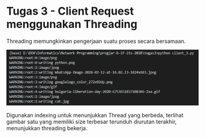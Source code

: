 # Tugas 3 - Client Request menggunakan Threading

Threading memungkinkan pengerjaan suatu proses secara bersamaan.

![capture](img/Annotation2020-03-10071721.png)

Digunakan indexing untuk menunjukkan Thread yang berbeda, terlihat gambar satu yang memiliki size terbesar terunduh diurutan terakhir, menunjukkan threading bekerja.